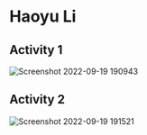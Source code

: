 # Haoyu Li
## Activity 1
![Screenshot 2022-09-19 190943](https://user-images.githubusercontent.com/37389868/191134781-93cc4968-7b6a-40ad-aad5-5974ed0332b5.png)
## Activity 2
![Screenshot 2022-09-19 191521](https://user-images.githubusercontent.com/37389868/191135393-26b02f5c-c0cd-453e-b78c-ebbfccaaf92b.png)
